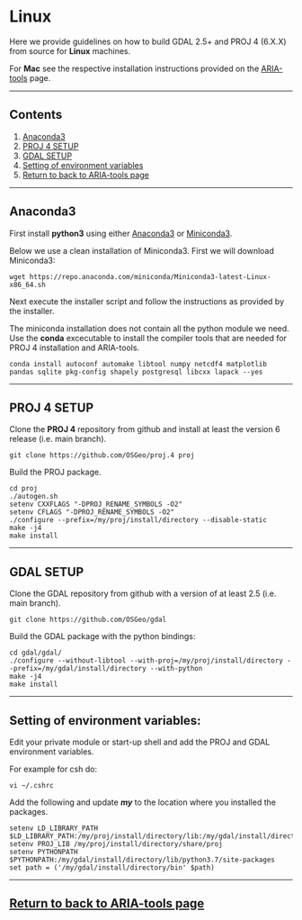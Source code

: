 # Linux
Here we provide guidelines on how to build GDAL 2.5+ and PROJ 4 (6.X.X) from source for **Linux** machines. 


For **Mac** see the respective installation instructions provided on the [ARIA-tools](https://github.com/dbekaert/ARIA-tools) page. 

------
## Contents

1. [Anaconda3](#anaconda3)
2. [PROJ 4 SETUP](#proj-4-setup) 
3. [GDAL SETUP](#gdal-setup)
4. [Setting of environment variables](#setting-of-environment-variables)
5. [Return to back to ARIA-tools page](https://github.com/dbekaert/ARIA-tools)

------
## Anaconda3
First install **python3** using either [Anaconda3](https://www.anaconda.com/distribution/) or [Miniconda3](https://docs.conda.io/en/latest/miniconda.html). 

Below we use a clean installation of Miniconda3. First we will download Miniconda3:
```
wget https://repo.anaconda.com/miniconda/Miniconda3-latest-Linux-x86_64.sh
```
Next execute the installer script and follow the instructions as provided by the installer.

The miniconda installation does not contain all the python module we need.
Use the **conda** excecutable to install the compiler tools that are needed for PROJ 4 installation and ARIA-tools.
```
conda install autoconf automake libtool numpy netcdf4 matplotlib pandas sqlite pkg-config shapely postgresql libcxx lapack --yes
```

------
## PROJ 4 SETUP
Clone the **PROJ 4** repository from github and install at least the version 6 release (i.e. main branch).
```
git clone https://github.com/OSGeo/proj.4 proj
```

Build the PROJ package.
```
cd proj
./autogen.sh
setenv CXXFLAGS "-DPROJ_RENAME_SYMBOLS -O2"
setenv CFLAGS "-DPROJ_RENAME_SYMBOLS -O2"
./configure --prefix=/my/proj/install/directory --disable-static
make -j4
make install
```

------
## GDAL SETUP
Clone the GDAL repository from github with a version of at least 2.5 (i.e. main branch).
```
git clone https://github.com/OSGeo/gdal
```

Build the GDAL package with the python bindings:
```
cd gdal/gdal/
./configure --without-libtool --with-proj=/my/proj/install/directory --prefix=/my/gdal/install/directory --with-python 
make -j4
make install
```

------
## Setting of environment variables:
Edit your private module or start-up shell and add the PROJ and GDAL environment variables.

For example for csh do:
```
vi ~/.cshrc
```

Add the following and update ***my*** to the location where you installed the packages.
```
setenv LD_LIBRARY_PATH $LD_LIBRARY_PATH:/my/proj/install/directory/lib:/my/gdal/install/directory/lib
setenv PROJ_LIB /my/proj/install/directory/share/proj
setenv PYTHONPATH $PYTHONPATH:/my/gdal/install/directory/lib/python3.7/site-packages
set path = ('/my/gdal/install/directory/bin' $path)
```

------
## [Return to back to ARIA-tools page](https://github.com/dbekaert/ARIA-tools)

